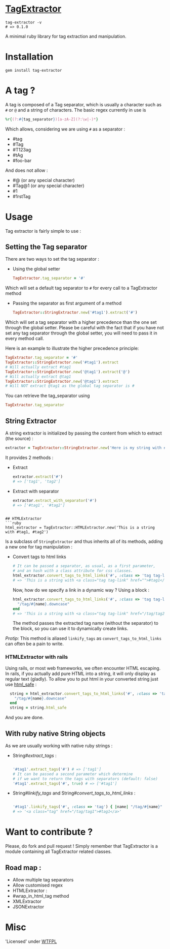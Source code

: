 [TagExtractor](https://rubygems.org/gems/tag-extractor)
============
```
tag-extractor -v
# => 0.1.0
```
A minimal ruby library for tag extraction and manipulation.

# Installation
`gem install tag-extractor`

# A tag ?
A tag is composed of a Tag separator, which is usually a character such as `#` or `@` and a string of characters.
The basic regex currently in use is
```ruby
%r{(?:#{tag_separator})[a-zA-Z](?:\w|-)*}
```
Which allows, considering we are using `#` as a separator :
* #tag
* #Tag
* #T123ag
* #tAg
* #foo-bar

And does not allow :
* #@ (or any special character)
* #Tag@1 (or any special character)
* #1
* #1rstTag

# Usage
Tag extractor is fairly simple to use :
## Setting the Tag separator
There are two ways to set the tag separator :
* Using the global setter
  ```ruby
  TagExtractor.tag_separator = '#'
  ```
Which will set a default tag separator to `#` for every call to a TagExtractor method

* Passing the separator as first argument of a method
  ```ruby
  TagExtractor::StringExtractor.new('#tag1').extract('#')
  ```
Which will set a tag separator with a higher precedence than the one set through the global setter.
Please be careful with the fact that if you have not set any tag separator through the global setter, you will need to pass it in every method call.

Here is an example to illustrate the higher precedence principle:
```ruby
TagExtractor.tag_separator = '#'
TagExtractor::StringExtractor.new('#tag1').extract
# Will actually extract #tag1
TagExtractor::StringExtractor.new('@tag1').extract('@')
# Will actually extract @tag1
TagExtractor::StringExtractor.new('@tag1').extract
# Will NOT extract @tag1 as the global tag separator is #
```

You can retrieve the tag_separator using
```ruby
TagExtractor.tag_separator
```

## String Extractor
A string extractor is initialized by passing the content from which to extract (the source) :
```ruby
extractor = TagExtractor::StringExtractor.new('Here is my string with #tag1, #tag2')
```

It provides 2 methods :
* Extract
  ```ruby
  extractor.extract('#')
  # => ['tag1', 'tag2']
  ```
* Extract with separator
  ```ruby
  extractor.extract_with_separator('#')
  # => ['#tag1', '#tag2']
```

## HTMLExtractor
```ruby
html_extractor = TagExtractor::HTMLExtractor.new('This is a string with #tag1, #tag2')
```
Is a subclass of `StringExtractor` and thus inherits all of its methods, adding a new one for tag manipulation :
* Convert tags to html links
  ```ruby
  # It can be passed a separator, as usual, as a first parameter,
  # and an hash with a class attribute for css classes.
  html_extractor.convert_tags_to_html_links('#', :class => 'tag tag-link') { }
  # => 'This is a string with <a class="tag tag-link" href="">#tag1</a>, <a class="tag tag-link" href="">#tag2</a>'
  ```

  Now, how do we specify a link in a dynamic way ? Using a block :
  ```ruby
  html_extractor.convert_tags_to_html_links('#', :class => 'tag tag-link') do |name|
    "/tag/#{name}.downcase"
  end
  # => 'This is a string with <a class="tag tag-link" href="/tag/tag2">#tag1</a>, <a class="tag tag-link" href="/tag/tag2">#tag2</a>'
  ```
  The method passes the extracted tag name (without the separator) to the block, so you can use it to dynamically create links.

*Protip:* This method is aliased `linkify_tags` as `convert_tags_to_html_links` can often be a pain to write.

### HTMLExtractor with rails
Using rails, or most web frameworks, we often encounter HTML escaping. In rails, if you actually add pure HTML into a string, it will only display as regular text (gladly).
To allow you to put html in your converted string just use [html_safe](http://gabriel-dehan.github.com/2012/08/07/render-multiple-tags-in-a-helper/) :
```ruby
  string = html_extractor.convert_tags_to_html_links('#', :class => 'tag tag-link') do |name|
    "/tag/#{name}.downcase"
  end
  string = string.html_safe
```
And you are done.

## With ruby native String objects
As we are usually working with native ruby strings :
* String#_extract_tags_ :
  ```ruby

  '#tag1'.extract_tags('#') # => ['tag1']
  # It can be passed a second parameter which determine
  # if we want to return the tags with separators (default: false)
  '#tag1'.extract_tags('#', true) # => ['#tag1']
  ```
* String#_linkify_tags_ and String#_convert_tags_to_html_links_ :
  ```ruby

  '#tag1'.linkify_tags('#', :class => 'tag') { |name| "/tag/#{name}" }
  # => '<a class="tag" href="/tag/tag1">#tag1</a>'
  ```

# Want to contribute ?
Please, do fork and pull request !
Simply remember that TagExtractor is a module containing all TagExtractor related classes.

## Road map :
* Allow multiple tag separators
* Allow customised regex
* HTMLExtractor :
 * #wrap_in_html_tag method
* XMLExtractor
* JSONExtractor

# Misc
'Licensed' under [WTFPL](http://sam.zoy.org/wtfpl/COPYING)